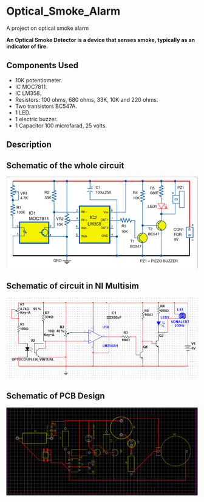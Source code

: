 # Optical_Smoke_Alarm
A project on optical smoke alarm 


**An Optical Smoke Detector is a device that senses smoke, typically as an indicator of fire.**

## Components Used
* 10K potentiometer.
* IC MOC7811.
* IC LM358.
* Resistors: 100 ohms, 680 ohms, 33K, 10K and 220 ohms.
* Two transistors BC547A.
* 1 LED.
* 1 electric buzzer.
* 1 Capacitor 100 microfarad, 25 volts.

## Description


## Schematic of the whole circuit

![Analog Circuit](Schematic/Sch1.png)

## Schematic of circuit in NI Multisim

![Circuit in NI Multisim](Schematic/Sch2.PNG)


## Schematic of PCB Design

![PCB Design](Schematic/Sch3.PNG)
